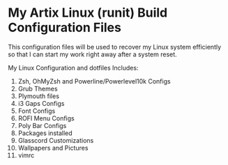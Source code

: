 # My Artix Linux (runit) Build Configuration Files
This configuration files will be used to recover my Linux system efficiently so that I can start my work right away after a system reset.

My Linux Configuration and dotfiles Includes:
  1. Zsh, OhMyZsh and Powerline/Powerlevel10k Configs
  2. Grub Themes
  3. Plymouth files
  4. i3 Gaps Configs
  5. Font Configs
  6. ROFI Menu Configs
  7. Poly Bar Configs
  8. Packages installed
  9. Glasscord Customizations
 10. Wallpapers and Pictures
 11. vimrc
